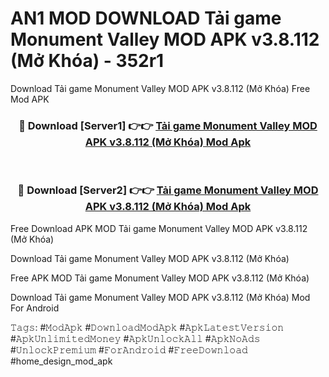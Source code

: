 # AN1 MOD DOWNLOAD Tải game Monument Valley MOD APK v3.8.112 (Mở Khóa) - 352r1
Download Tải game Monument Valley MOD APK v3.8.112 (Mở Khóa) Free Mod APK

<div align="center">
<h3>🔴 Download [Server1] 👉👉 <a href="https://apk-comot.site?title=Tải_game_Monument_Valley_MOD_APK_v3.8.112_(Mở_Khóa)">Tải game Monument Valley MOD APK v3.8.112 (Mở Khóa) Mod Apk</a></h3><br>

<h3>🔴 Download [Server2] 👉👉 <a href="https://apk-comot.site?title=Tải_game_Monument_Valley_MOD_APK_v3.8.112_(Mở_Khóa)">Tải game Monument Valley MOD APK v3.8.112 (Mở Khóa) Mod Apk</a></h3>
</div>


Free Download APK MOD Tải game Monument Valley MOD APK v3.8.112 (Mở Khóa)

Download Tải game Monument Valley MOD APK v3.8.112 (Mở Khóa) 

Free APK MOD Tải game Monument Valley MOD APK v3.8.112 (Mở Khóa) 

Download Tải game Monument Valley MOD APK v3.8.112 (Mở Khóa) Mod For Android

𝚃𝚊𝚐𝚜: #𝙼𝚘𝚍𝙰𝚙𝚔 #𝙳𝚘𝚠𝚗𝚕𝚘𝚊𝚍𝙼𝚘𝚍𝙰𝚙𝚔 #𝙰𝚙𝚔𝙻𝚊𝚝𝚎𝚜𝚝𝚅𝚎𝚛𝚜𝚒𝚘𝚗 #𝙰𝚙𝚔𝚄𝚗𝚕𝚒𝚖𝚒𝚝𝚎𝚍𝙼𝚘𝚗𝚎𝚢 #𝙰𝚙𝚔𝚄𝚗𝚕𝚘𝚌𝚔𝙰𝚕𝚕 #𝙰𝚙𝚔𝙽𝚘𝙰𝚍𝚜 #𝚄𝚗𝚕𝚘𝚌𝚔𝙿𝚛𝚎𝚖𝚒𝚞𝚖 #𝙵𝚘𝚛𝙰𝚗𝚍𝚛𝚘𝚒𝚍 #𝙵𝚛𝚎𝚎𝙳𝚘𝚠𝚗𝚕𝚘𝚊𝚍 #home_design_mod_apk
